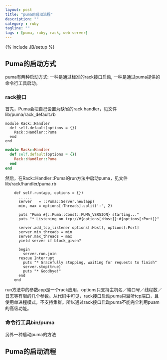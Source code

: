 ```yaml
---
layout: post
title: "puma的启动流程"
description: ""
category : ruby
tagline: ""
tags : [puma, ruby, rack, web server]
---
```

{% include JB/setup %}



## Puma的启动方式

puma有两种启动方式: 一种是通过标准的rack接口启动, 一种是通过puma提供的命令行工具启动。

### rack接口

首先，Puma会把自己设置为缺省的rack handler，见文件lib/puma/rack_default.rb

	module Rack::Handler
	  def self.default(options = {})
	    Rack::Handler::Puma
	  end
	end


```ruby
module Rack::Handler
  def self.default(options = {})
    Rack::Handler::Puma
  end
end
```

然后，在Rack::Handler::Puma的run方法中启动puma，见文件lib/rack/handler/puma.rb
  
        def self.run(app, options = {})
          ......
          server   = ::Puma::Server.new(app)
          min, max = options[:Threads].split(':', 2)
  
          puts "Puma #{::Puma::Const::PUMA_VERSION} starting..."
          puts "* Listening on tcp://#{options[:Host]}:#{options[:Port]}"
  
          server.add_tcp_listener options[:Host], options[:Port]
          server.min_threads = min
          server.max_threads = max
          yield server if block_given?
  
          begin
            server.run.join
          rescue Interrupt
            puts "* Gracefully stopping, waiting for requests to finish"
            server.stop(true)
            puts "* Goodbye!"
          end
        end
  
run方法中的参数app是一个rack应用，options只支持主机名／端口号／线程数／日志等有限的几个参数。从代码中可见，rack接口启动puma只监听tcp端口，且使用单进程模式，不支持集群。所以通过rack接口启动puma不能完全利用puam的高级功能。

### 命令行工具bin/puma

另外一种启动puma的方法



## Puma的启动流程
